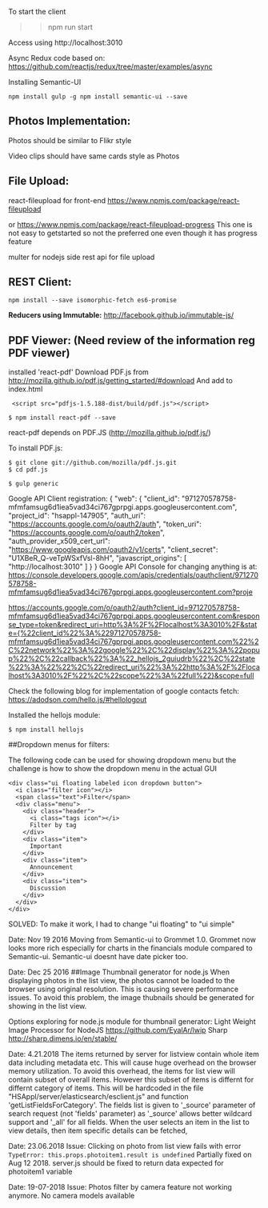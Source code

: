 

To start the client
>> npm run start

Access using http://localhost:3010

Async Redux code based on:
https://github.com/reactjs/redux/tree/master/examples/async

Installing Semantic-UI

`npm install gulp -g
npm install semantic-ui --save`

**Photos Implementation:**
----------------------
Photos should be similar to Flikr style

Video clips should have same cards style as Photos


**File Upload:**
------------


react-fileupload for front-end
https://www.npmjs.com/package/react-fileupload

or
https://www.npmjs.com/package/react-fileupload-progress
This one is not easy to getstarted so not the preferred one even though it has progress feature


multer for nodejs side rest api for file upload

REST Client:
-----------
```
npm install --save isomorphic-fetch es6-promise
```

**Reducers using Immutable:**
http://facebook.github.io/immutable-js/


PDF Viewer: (Need review of the information reg PDF viewer)
-----------------------------------------------------------
installed 'react-pdf'
Download PDF.js from http://mozilla.github.io/pdf.js/getting_started/#download 
And add to index.html 
```
 <script src="pdfjs-1.5.188-dist/build/pdf.js"></script>
```
 

```
$ npm install react-pdf --save
```
react-pdf depends on PDF.JS (http://mozilla.github.io/pdf.js/)

To install PDF.js:
```
$ git clone git://github.com/mozilla/pdf.js.git
$ cd pdf.js

$ gulp generic

```

Google API Client registration:
{
  "web": {
    "client_id": "971270578758-mfmfamsug6d1iea5vad34ci767gprpgi.apps.googleusercontent.com",
    "project_id": "hsappl-147905",
    "auth_uri": "https://accounts.google.com/o/oauth2/auth",
    "token_uri": "https://accounts.google.com/o/oauth2/token",
    "auth_provider_x509_cert_url": "https://www.googleapis.com/oauth2/v1/certs",
    "client_secret": "U1XBeR_Q-veTpWSxfVsl-8hH",
    "javascript_origins": [
      "http://localhost:3010"
    ]
  }
}
Google API Console for changing anything is at:
https://console.developers.google.com/apis/credentials/oauthclient/971270578758-mfmfamsug6d1iea5vad34ci767gprpgi.apps.googleusercontent.com?proje


https://accounts.google.com/o/oauth2/auth?client_id=971270578758-mfmfamsug6d1iea5vad34ci767gprpgi.apps.googleusercontent.com&response_type=token&redirect_uri=http%3A%2F%2Flocalhost%3A3010%2F&state={%22client_id%22%3A%22971270578758-mfmfamsug6d1iea5vad34ci767gprpgi.apps.googleusercontent.com%22%2C%22network%22%3A%22google%22%2C%22display%22%3A%22popup%22%2C%22callback%22%3A%22_hellojs_2guiudrb%22%2C%22state%22%3A%22%22%2C%22redirect_uri%22%3A%22http%3A%2F%2Flocalhost%3A3010%2F%22%2C%22scope%22%3A%22full%22}&scope=full






Check the following blog for implementation of google contacts fetch:
https://adodson.com/hello.js/#hellologout

Installed the hellojs module:
```
$ npm install hellojs
```


##Dropdown menus for filters:

The following code can be used for showing dropdown menu but the challenge is how to show the dropdown menu in the actual GUI
```
<div class="ui floating labeled icon dropdown button">
  <i class="filter icon"></i>
  <span class="text">Filter</span>
  <div class="menu">
    <div class="header">
      <i class="tags icon"></i>
      Filter by tag
    </div>
    <div class="item">
      Important
    </div>
    <div class="item">
      Announcement
    </div>
    <div class="item">
      Discussion
    </div>
  </div>
</div>
```

SOLVED: To make it work, I had to change "ui floating"  to "ui simple"

Date: Nov 19 2016
Moving from Semantic-ui to Grommet 1.0.
Grommet now looks more rich especially for charts in the financials module compared to Semantic-ui.
Semantic-ui doesnt have date picker too.

Date: Dec 25 2016
##Image Thumbnail generator for node.js
When displaying photos in the list view, the photos cannot be loaded to the browser using original resolution. This is causing severe performance issues.
To avoid this problem, the image thubnails should be generated for showing in the list view.
 
Options exploring for node.js module for thumbnail generator:
Light Weight Image Processor for NodeJS https://github.com/EyalAr/lwip
Sharp http://sharp.dimens.io/en/stable/



Date: 4.21.2018
The items returned by server for listview contain whole item data including metadata etc. This will cause huge overhead on the browser memory utilization.
To avoid this overhead, the items for list view will contain subset of overall items. However this subset of items is differnt for differnt category of items. This will be hardcoded in the file "HSAppl/server/elasticsearch/esclient.js" and function 'getListFieldsForCategory'.
The fields list is given to '_source' parameter of search request (not 'fields' parameter) as '_source' allows better wildcard support and '_all' for all fields.
When the user selects an item in the list to view details, then item specific details can be fetched,

Date: 23.06.2018
Issue: Clicking on photo from list view fails with error
```TypeError: this.props.photoitem1.result is undefined```
Partially fixed on Aug 12 2018. server.js should be fixed to return data expected for photoitem1 variable


Date: 19-07-2018
Issue: Photos filter by camera feature not working anymore. No camera models available


